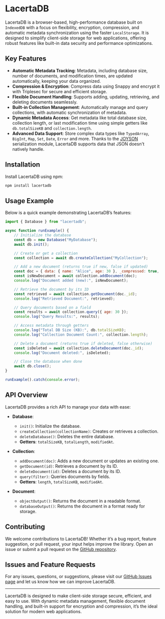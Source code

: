 # LacertaDB

LacertaDB is a browser-based, high-performance database built on `IndexedDB` with a focus on flexibility, encryption, compression, and automatic metadata synchronization using the faster `LocalStorage`. It is designed to simplify client-side storage for web applications, offering robust features like built-in data security and performance optimizations.

## Key Features

- **Automatic Metadata Tracking**: Metadata, including database size, number of documents, and modification times, are updated automatically, keeping your data organized.
- **Compression & Encryption**: Compress data using Snappy and encrypt it with Triplesec for secure and efficient storage.
- **Flexible Document Handling**: Supports adding, updating, retrieving, and deleting documents seamlessly.
- **Built-in Collection Management**: Automatically manage and query collections, with automatic synchronization of metadata.
- **Dynamic Metadata Access**: Get metadata like total database size, collection length, or last modification time using simple getters like `db.totalSizeKB` and `collection.length`.
- **Advanced Data Support**: Store complex data types like `TypedArray`, `BigInt`, `Map`, `Set`, `Date`, `Error` and more. Thanks to the [JOYSON](https://www.npmjs.com/package/joyson) serialization module, LacertaDB supports data that JSON doesn't natively handle.

## Installation

Install LacertaDB using npm:

```bash
npm install lacertadb
```

## Usage Example

Below is a quick example demonstrating LacertaDB’s features:

```javascript
import { Database } from "lacertadb";

async function runExample() {
    // Initialize the database
    const db = new Database("MyDatabase");
    await db.init();

    // Create or get a collection
    const collection = await db.createCollection("MyCollection");

    // Add a new document (returns true if new, false if updated)
    const doc = { data: { name: "Alice", age: 30 }, _compressed: true, _encrypted: false };
    const isNewDocument = await collection.addDocument(doc);
    console.log("Document added (new):", isNewDocument);

    // Retrieve the document by its ID
    const retrieved = await collection.getDocument(doc._id);
    console.log("Retrieved Document:", retrieved);

    // Query documents based on a field
    const results = await collection.query({ age: 30 });
    console.log("Query Results:", results);

    // Access metadata through getters
    console.log("Total DB Size (KB):", db.totalSizeKB);
    console.log("Collection Document Count:", collection.length);

    // Delete a document (returns true if deleted, false otherwise)
    const isDeleted = await collection.deleteDocument(doc._id);
    console.log("Document deleted:", isDeleted);

    // Close the database when done
    await db.close();
}

runExample().catch(console.error);
```

## API Overview

LacertaDB provides a rich API to manage your data with ease:

- **Database**:
    - `init()`: Initialize the database.
    - `createCollection(collectionName)`: Creates or retrieves a collection.
    - `deleteDatabase()`: Deletes the entire database.
    - **Getters**: `totalSizeKB`, `totalLength`, `modifiedAt`.

- **Collection**:
    - `addDocument(doc)`: Adds a new document or updates an existing one.
    - `getDocument(id)`: Retrieves a document by its ID.
    - `deleteDocument(id)`: Deletes a document by its ID.
    - `query(filter)`: Queries documents by fields.
    - **Getters**: `length`, `totalSizeKB`, `modifiedAt`.

- **Document**:
    - `objectOutput()`: Returns the document in a readable format.
    - `databaseOutput()`: Returns the document in a format ready for storage.

## Contributing

We welcome contributions to LacertaDB! Whether it’s a bug report, feature suggestion, or pull request, your input helps improve the library. Open an issue or submit a pull request on the [GitHub repository](https://github.com/pixa-pics/lacertadb).

## Issues and Feature Requests

For any issues, questions, or suggestions, please visit our [GitHub Issues page](https://github.com/pixa-pics/lacertadb/issues) and let us know how we can improve LacertaDB.

---

LacertaDB is designed to make client-side storage secure, efficient, and easy to use. With dynamic metadata management, flexible document handling, and built-in support for encryption and compression, it’s the ideal solution for modern web applications.
